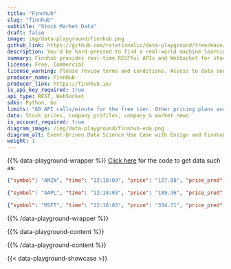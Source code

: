 ```yaml
---
title: "Finnhub"
slug: "finnhub"
subtitle: "Stock Market Data"
draft: false
image: img/data-playground/finnhub.png
github_link: https://github.com/rotationalio/data-playground/tree/main/finnhub
description: You'd be hard-pressed to find a real-world machine learning problem that isn't related (however distantly) to the stock market. Public Policy, Politics, Scientific Research, Manufacturing, Media, and Fashion are all domains that are influenced by economic forces. If you've always wondered if you or your organization could (or should) be doing more to quantify that influence, look no further! FinnHub provides free real-time stock market data. Use Ensign with this data source to generate a time-series dataset that you could add as a feature for machine learning models, financial planning, and strategy. (Note that the stock market is closed during certain times of days and days of the week.)
summary: Finnhub provides real-time RESTful APIs and WebSocket for stocks, currencies, and crypto.
license: Free, Commercial
license_warning: Please review terms and conditions. Access to data sources can change.
producer_name: FinnHub
producer_link: https://finnhub.io/
is_api_key_required: true
api_type: REST, WebSocket
sdks: Python, Go
limits: "60 API calls/minute for the free tier. Other pricing plans available."
data: Stock prices, company profiles, company & market news
is_account_required: true
diagram_image: /img/data-playground/finnhub-eda.png
diagram_alt: Event-Driven Data Science Use Case with Ensign and Finnhub
weight: 1
---
```


{{% data-playground-wrapper %}}
<a href="https://github.com/rotationalio/data-playground/tree/main/finnhub" class="text-[#1D65A6] font-bold underline">Click here</a> for the code to get data such as:
```json
{"symbol": "AMZN", "time": "12:18:03", "price": "127.88", "price_pred": "183.5796"}

{"symbol": "AAPL", "time": "12:18:03", "price": "189.36", "price_pred": "181.8145"}

{"symbol": "MSFT", "time": "12:18:03", "price": "334.71", "price_pred": "180.2801"}
```

{{% /data-playground-wrapper %}}

{{% data-playground-content %}}

<!-- Add content for data playground here, including a table for data products if available -->

{{% /data-playground-content %}}

{{< data-playground-showcase >}}